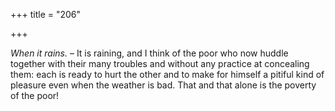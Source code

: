 +++
title = "206"

+++

*When it rains.* – It is raining, and I think of the poor who now huddle together with their many troubles and without any practice at concealing them: each is ready to hurt the other and to make for himself a pitiful kind of pleasure even when the weather is bad. That and that alone is the poverty of the poor\!


